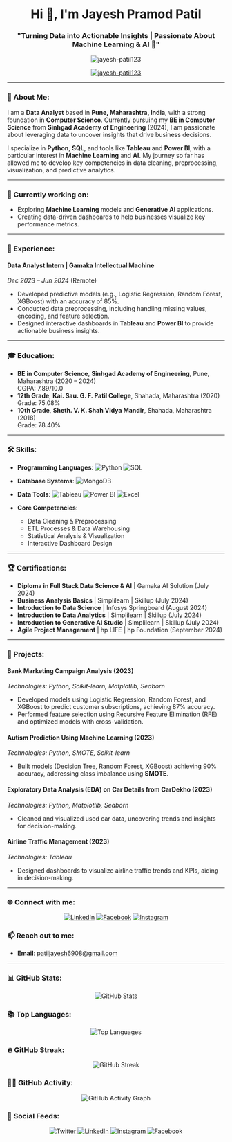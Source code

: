 <h1 align="center">Hi 👋, I'm Jayesh Pramod Patil</h1>
<h3 align="center">"Turning Data into Actionable Insights | Passionate About Machine Learning & AI 🚀"</h3>

<p align="center">
  <img src="https://komarev.com/ghpvc/?username=jayesh-patil123&label=Profile%20views&color=0e75b6&style=flat" alt="jayesh-patil123" />
</p>

<p align="center">
  <a href="https://github.com/ryo-ma/github-profile-trophy">
    <img src="https://github-profile-trophy.vercel.app/?username=jayesh-patil123&theme=flat&row=1&column=3&margin-w=10&margin-h=10" alt="jayesh-patil123" />
  </a>
</p>

---

### 🚀 About Me:
I am a **Data Analyst** based in **Pune, Maharashtra, India**, with a strong foundation in **Computer Science**. Currently pursuing my **BE in Computer Science** from **Sinhgad Academy of Engineering** (2024), I am passionate about leveraging data to uncover insights that drive business decisions.

I specialize in **Python**, **SQL**, and tools like **Tableau** and **Power BI**, with a particular interest in **Machine Learning** and **AI**. My journey so far has allowed me to develop key competencies in data cleaning, preprocessing, visualization, and predictive analytics.

---

### 🔭 Currently working on:
- Exploring **Machine Learning** models and **Generative AI** applications.
- Creating data-driven dashboards to help businesses visualize key performance metrics.

---

### 💼 Experience:
#### **Data Analyst Intern** | **Gamaka Intellectual Machine**  
*Dec 2023 – Jun 2024* (Remote)  
- Developed predictive models (e.g., Logistic Regression, Random Forest, XGBoost) with an accuracy of 85%.
- Conducted data preprocessing, including handling missing values, encoding, and feature selection.
- Designed interactive dashboards in **Tableau** and **Power BI** to provide actionable business insights.

---

### 🎓 Education:
- **BE in Computer Science**, **Sinhgad Academy of Engineering**, Pune, Maharashtra (2020 – 2024)  
  CGPA: 7.89/10.0
- **12th Grade**, **Kai. Sau. G. F. Patil College**, Shahada, Maharashtra (2020)  
  Grade: 75.08%
- **10th Grade**, **Sheth. V. K. Shah Vidya Mandir**, Shahada, Maharashtra (2018)  
  Grade: 78.40%

---

### 🛠️ Skills:
- **Programming Languages**: 
  <img src="https://img.shields.io/badge/Python-3776AB?style=flat&logo=python&logoColor=white" alt="Python"/>
  <img src="https://img.shields.io/badge/SQL-4479A1?style=flat&logo=mysql&logoColor=white" alt="SQL"/>
  
- **Database Systems**: 
  <img src="https://img.shields.io/badge/MongoDB-47A248?style=flat&logo=mongodb&logoColor=white" alt="MongoDB"/>
  
- **Data Tools**: 
  <img src="https://img.shields.io/badge/Tableau-E97627?style=flat&logo=tableau&logoColor=white" alt="Tableau"/>
  <img src="https://img.shields.io/badge/Power%20BI-F2C811?style=flat&logo=powerbi&logoColor=white" alt="Power BI"/>
  <img src="https://img.shields.io/badge/Microsoft%20Excel-217346?style=flat&logo=microsoft-excel&logoColor=white" alt="Excel"/>

- **Core Competencies**: 
  - Data Cleaning & Preprocessing
  - ETL Processes & Data Warehousing
  - Statistical Analysis & Visualization
  - Interactive Dashboard Design

---

### 🏆 Certifications:
- **Diploma in Full Stack Data Science & AI** | Gamaka AI Solution (July 2024)
- **Business Analysis Basics** | Simplilearn | Skillup (July 2024)
- **Introduction to Data Science** | Infosys Springboard (August 2024)
- **Introduction to Data Analytics** | Simplilearn | Skillup (July 2024)
- **Introduction to Generative AI Studio** | Simplilearn | Skillup (July 2024)
- **Agile Project Management** | hp LIFE | hp Foundation (September 2024)

---

### 🌱 Projects:
#### **Bank Marketing Campaign Analysis** (2023)  
*Technologies: Python, Scikit-learn, Matplotlib, Seaborn*  
- Developed models using Logistic Regression, Random Forest, and XGBoost to predict customer subscriptions, achieving 87% accuracy.
- Performed feature selection using Recursive Feature Elimination (RFE) and optimized models with cross-validation.

#### **Autism Prediction Using Machine Learning** (2023)  
*Technologies: Python, SMOTE, Scikit-learn*  
- Built models (Decision Tree, Random Forest, XGBoost) achieving 90% accuracy, addressing class imbalance using **SMOTE**.

#### **Exploratory Data Analysis (EDA) on Car Details from CarDekho** (2023)  
*Technologies: Python, Matplotlib, Seaborn*  
- Cleaned and visualized used car data, uncovering trends and insights for decision-making.

#### **Airline Traffic Management** (2023)  
*Technologies: Tableau*  
- Designed dashboards to visualize airline traffic trends and KPIs, aiding in decision-making.

---

### 🌐 Connect with me:
<p align="center">
  <a href="https://linkedin.com/in/jayesh-patil-a8218324a/" target="blank"><img src="https://img.shields.io/badge/LinkedIn-0A66C2?style=for-the-badge&logo=linkedin&logoColor=white" alt="LinkedIn" /></a>
  <a href="https://www.facebook.com/profile.php?id=61560672205123" target="blank"><img src="https://img.shields.io/badge/Facebook-1877F2?style=for-the-badge&logo=facebook&logoColor=white" alt="Facebook" /></a>
  <a href="https://www.instagram.com/__.capricorn__/" target="blank"><img src="https://img.shields.io/badge/Instagram-E4405F?style=for-the-badge&logo=instagram&logoColor=white" alt="Instagram" /></a>
</p>

### 📫 Reach out to me:
- **Email**: [patiljayesh6908@gmail.com](mailto:patiljayesh6908@gmail.com)

---

### 📊 GitHub Stats:
<p align="center">
  <img src="https://github-readme-stats.vercel.app/api?username=jayesh-patil123&show_icons=true&theme=radical&locale=en" alt="GitHub Stats" />
</p>

### 📚 Top Languages:
<p align="center">
  <img src="https://github-readme-stats.vercel.app/api/top-langs?username=jayesh-patil123&show_icons=true&locale=en&layout=compact&theme=radical&card_width=500" alt="Top Languages" />
</p>


### 🔥 GitHub Streak:
<p align="center">
  <img src="https://github-readme-streak-stats.herokuapp.com/?user=jayesh-patil123&theme=radical" alt="GitHub Streak" />
</p>

### 🧑‍💻 GitHub Activity:
<p align="center">
  <img src="https://github-readme-activity-graph.cyclic.app/graph?username=jayesh-patil123&theme=react-dark&area=true&hide_title=true&color=blue&line=yellow&point=green&bg_color=000000" alt="GitHub Activity Graph" />
</p>



### 💬 Social Feeds:
<p align="center">
  <a href="https://twitter.com/yourusername" target="_blank">
    <img src="https://img.shields.io/badge/Twitter-1DA1F2?style=for-the-badge&logo=twitter&logoColor=white" alt="Twitter" />
  </a>
  <a href="https://www.linkedin.com/in/jayesh-patil-a8218324a/" target="_blank">
    <img src="https://img.shields.io/badge/LinkedIn-0A66C2?style=for-the-badge&logo=linkedin&logoColor=white" alt="LinkedIn" />
  </a>
  <a href="https://www.instagram.com/__.capricorn__/" target="_blank">
    <img src="https://img.shields.io/badge/Instagram-E4405F?style=for-the-badge&logo=instagram&logoColor=white" alt="Instagram" />
  </a>
  <a href="https://fb.com/jayeshpatil" target="_blank">
    <img src="https://img.shields.io/badge/Facebook-1877F2?style=for-the-badge&logo=facebook&logoColor=white" alt="Facebook" />
  </a>
</p>

